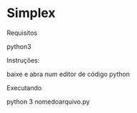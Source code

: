 # Simplex

Requisitos

python3

Instruções:

baixe e abra num editor de código python

Executando

python 3 nomedoarquivo.py
